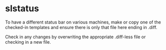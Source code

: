 # slstatus

To have a different status bar on various machines, make or copy one of the
checked-in templates and ensure there is only that file here ending in .diff.

Check in any changes by overwriting the appropriate .diff-less file or checking
in a new file.
